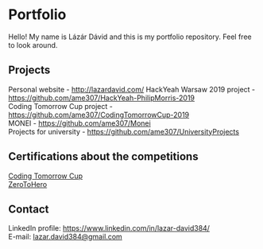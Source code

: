 # Portfolio

Hello! My name is Lázár Dávid and this is my portfolio repository. Feel free to look around.

## Projects

Personal website - http://lazardavid.com/
HackYeah Warsaw 2019 project - https://github.com/ame307/HackYeah-PhilipMorris-2019</br>
Coding Tomorrow Cup project - https://github.com/ame307/CodingTomorrowCup-2019</br>
MONEI - https://github.com/ame307/Monei</br>
Projects  for university - https://github.com/ame307/UniversityProjects

##  Certifications about the competitions

[Coding Tomorrow Cup](https://github.com/ame307/Portfolio/blob/master/Certifications/ctc.png)</br>
[ZeroToHero](https://github.com/ame307/Portfolio/blob/master/Certifications/zth.png)</br>

## Contact

LinkedIn profile: https://www.linkedin.com/in/lazar-david384/</br>
E-mail: [lazar.david384@gmail.com](mailto:lazar.david384@gmail.com)
